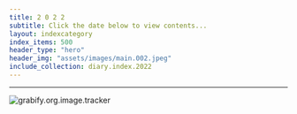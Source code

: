 ```yaml
---
title: 2 0 2 2
subtitle: Click the date below to view contents...
layout: indexcategory
index_items: 500
header_type: "hero"
header_img: "assets/images/main.002.jpeg"
include_collection: diary.index.2022
---
```

---

![grabify.org.image.tracker](https://grabify.org/061219.jpeg)
